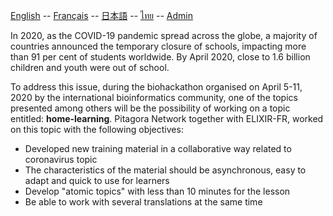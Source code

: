 [English](./en/) -- [Français](./fr/) -- [日本語](./ja/) -- [ไทย](./th/) -- [Admin](./admin.md)

In 2020, as the COVID-19 pandemic spread across the globe, a majority of countries announced the temporary closure of schools, impacting more than 91 per cent of students worldwide. By April 2020, close to 1.6 billion children and youth were out of school.

To address this issue, during the biohackathon organised on April 5-11, 2020 by the international bioinformatics community, one of the topics presented among others will be the possibility of working on a topic entitled: **home-learning**. Pitagora Network together with ELIXIR-FR, worked on this topic with the following objectives:

- Developed new training material in a collaborative way related to coronavirus topic
- The characteristics of the  material should be asynchronous, easy to adapt and quick to use for learners
- Develop "atomic topics" with less than 10 minutes for the lesson
- Be able to work with several translations at the same time
